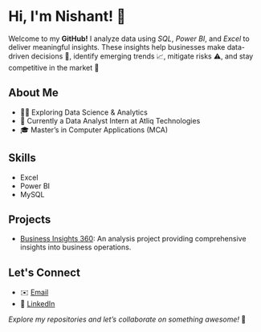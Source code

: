 # Hi, I'm Nishant! 👋 

Welcome to my **GitHub!** I analyze data using *SQL*, *Power BI*, and *Excel* to deliver meaningful insights. These insights help businesses make data-driven decisions 🤔, identify emerging trends 📈, mitigate risks ⚠, and stay competitive in the market 🚀

## About Me
- 👨‍💻 Exploring Data Science & Analytics
- 🌱 Currently a Data Analyst Intern at Atliq Technologies
- 🎓 Master’s in Computer Applications (MCA)

## Skills 
- Excel
- Power BI
- MySQL

## Projects
- [Business Insights 360](https://github.com/nishant-s-anlst/): An analysis project providing comprehensive insights into business operations.

## Let's Connect
- ✉️ [Email](mailto:nsharma1817@gmail.com)
- 🔗 [LinkedIn](https://www.linkedin.com/in/nishant-s-analyst/)

*Explore my repositories and let’s collaborate on something awesome!* 🚀
